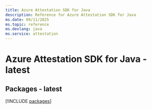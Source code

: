 ```yaml
---
title: Azure Attestation SDK for Java
description: Reference for Azure Attestation SDK for Java
ms.date: 09/11/2025
ms.topic: reference
ms.devlang: java
ms.service: attestation
---
```

# Azure Attestation SDK for Java - latest
## Packages - latest
[!INCLUDE [packages](attestation-index.md)]